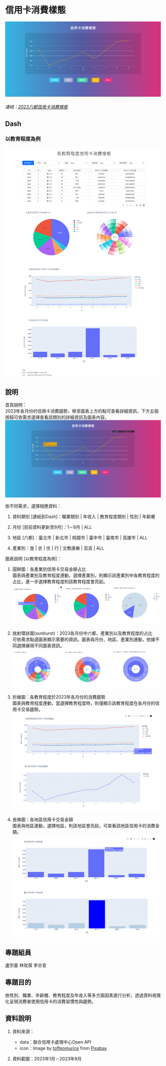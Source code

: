 # 信用卡消費樣態
![信用卡消費樣態](./信用卡消費樣態.png)
###### 連結：[2023六都信用卡消費樣態](https://dash-web-hm7h.onrender.com)

## Dash
### 以教育程度為例
![教育程度](./dash.png)

## 說明
首頁說明：  
2023年各月份的信用卡消費趨勢，移至圖表上方的點可查看詳細資訊，下方五個按鈕可依需求選擇查看該類別的詳細資訊及圖表內容。
![首頁](./首頁.png)  

依不同需求，選擇相應資料：
1. 資料類別 [連結到Dash]：職業類別 | 年收入 | 教育程度類別 | 性別 | 年齡層

2. 月份 [目前資料更新至9月]：1－9月 | ALL

3. 地區 [六都]：臺北市 | 新北市 | 桃園市 | 臺中市 | 臺南市 | 高雄市 | ALL

4. 產業別：食 | 衣 | 住 | 行 | 文教康樂 | 百貨 | ALL

圖表說明 [以教育程度為例]：
1. 圓餅圖：各產業別信用卡交易金額占比  
    圖表與產業別及教育程度連動，選擇產業別，則顯示該產業別中各教育程度的占比，進一步選擇教育程度則該教育程度會亮起。
    ![圓餅圖](./圓餅圖.png)

2. 放射環狀圖(sunburst)：2023各月份中六都、產業別以及教育程度的占比  
    可依需求點選圖表顯示需要的資訊。圖表與月份、地區、產業別連動，依據不同選擇展現不同圖表資訊。
    ![sunburst](./sunburst.png)

3. 折線圖：各教育程度於2023年各月份的消費趨勢  
    圖表與教育程度連動，當選擇教育程度時，則僅顯示該教育程度在各月份的信用卡交易趨勢。
    ![折線圖](./折線圖.png)

4. 長條圖：各地區信用卡交易金額  
    圖表與地區連動，選擇地區，則該地區會亮起，可查看該地區信用卡的消費金額。
    ![長條圖](./長條圖.png)


## 專題組員
盧宗基 林玫蓀 李亦宣
## 專題目的
依性別、職業、年齡層、教育程度及年收入等多方面因素進行分析，透過資料視覺化呈現消費者使用信用卡的消費習慣性與趨勢。
## 資料說明
1. 資料來源：  
    - data：聯合信用卡處理中心Open API
    - icon：Image by [toffeomurice](https://pixabay.com/users/toffeomurice-3735734/?utm_source=link-attribution&utm_medium=referral&utm_campaign=image&utm_content=2761073) from [Pixabay](https://pixabay.com//?utm_source=link-attribution&utm_medium=referral&utm_campaign=image&utm_content=2761073)

2. 資料範圍：2023年1月－2023年9月